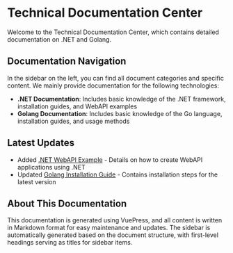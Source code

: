# Technical Documentation Center

Welcome to the Technical Documentation Center, which contains detailed documentation on .NET and Golang.

## Documentation Navigation

In the sidebar on the left, you can find all document categories and specific content. We mainly provide documentation for the following technologies:

- **.NET Documentation**: Includes basic knowledge of the .NET framework, installation guides, and WebAPI examples
- **Golang Documentation**: Includes basic knowledge of the Go language, installation guides, and usage methods

## Latest Updates

- Added [.NET WebAPI Example](/en/Net/webapi.html) - Details on how to create WebAPI applications using .NET
- Updated [Golang Installation Guide](/en/Goland/installation.html) - Contains installation steps for the latest version

## About This Documentation

This documentation is generated using VuePress, and all content is written in Markdown format for easy maintenance and updates. The sidebar is automatically generated based on the document structure, with first-level headings serving as titles for sidebar items. 